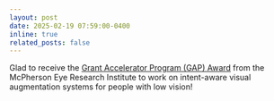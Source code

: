 ```yaml
---
layout: post
date: 2025-02-19 07:59:00-0400
inline: true
related_posts: false
---
```


<i class="fa-solid fa-sack-dollar"></i> Glad to receive the [Grant Accelerator Program (GAP) Award](https://vision.wisc.edu/funding_opportunities/grant-accelerator-program/recipients/) from the McPherson Eye Research Institute to work on intent-aware visual augmentation systems for people with low vision!


